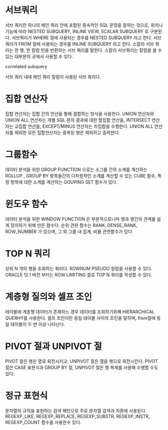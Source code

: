 # 서브쿼리

서브 쿼리란 하나의 메인 쿼리 안에 포함된 종속적인 SQL 문장을 말하는 것으로, 위치나 기능에 따라
NESTED SUBQUERY, INLINE VIEW, SCALAR SUBQUERY 로 구분된다.
서브쿼리가 WHERE 절에 사용되는 경우를 NESTED SUBQUERY 라고 한다.
서브쿼리가 FROM 절에 사용되는 경우를 INLINE SUBQUERY 라고 한다.
스칼라 서브 쿼라는 한 행, 한 칼럼 만을 반환하는 서브 쿼리를 말한다.
스칼라 서브쿼리는 칼럼을 쓸 수 있는 대부분의 곳에서 사용할 수 있다.

correlated subquery

서브 쿼리 내에 메인 쿼리 칼럼이 사용된 서브 쿼리다.

# 집합 연산자

집합 연산자는 집합 간의 연산을 통해 결합하는 방식을 사용한다. UNION 연산자와 UNION ALL 연산자는
개별 SQL 문의 결과에 대한 합집함 연산을, INTERSECT 연산자는 교집합 연산을, EXCEPT/MINUS 연산자는 차집합을 수행한다.
UNION ALL 연산자를 제외한 모든 집합연산자는 중복된 행은 제외하고 출력한다.

# 그룹함수

데이터 분석을 위한 GROUP FUNCTION 으로는 소그룹 간의 소계를 계산하는 ROLLUP , GROUP BY 항목들간의 다차원적인 소계를 계산할 수 있는 CUBE 함수,
특정 항목에 대한 소계를 계산하는 GOUPING SET 함수가 있다.

# 윈도우 함수

데이터 분석을 위한 WINDOW FUNCTION 은 부분적으로나마 행과 행간의 관계를 쉽계 정의하기 위해 만든 함수다.
순위 관련 함수는 RANK, DENSE_RANK, ROW_NUMBER 가 있으며, 그 외 그룹 내 집계, 비율 관련함수가 있다

# TOP N 쿼리

상위 N 개의 행을 조회하는 쿼리다. ROWNUM PSEUDO 칼럼을 사용할 수 있다. ORACLE 12.1 버전 부터는 ROW LIMITING 절로 TOP N 쿼리를 작성할 수 있다.

# 계층형 질의와 셀프 조인

테이블에 계층형 데이터가 존재하느 경우 데이터를 조회하기위해 HIERARCHICAL QUERHY를 사용한다.
셀프 조인이란 동일 테이블 사이의 조인을 말하며, from절에 동일 테이블이 두 번 이상 나타난다.

# PIVOT 절과 UNPIVOT 절

PIVOT 절은 행은 열로 회전시키고, UNPIVOT 절은 열을 행으로 회전시킨다. PIVOT 절은 CASE 표현식과 GROUP BY 절, UNPIVOT 절은 행 복제를 사용해 수행할 수도 있다.

# 정규 표현식

문자열의 규칙을 표현하는 검색 패턴으로 주로 문자열 검색과 치환에 사용된다.
REGEXP_LIKE, REGEXP_REPLACE, REGEXP_SUBSTR, REGEXP_INSTR, REGEXP_COUNT 함수를 사용한수 있다.
